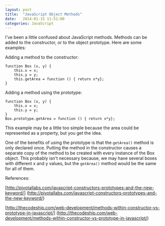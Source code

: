```yaml
---
layout: post
title:  "JavaScript Object Methods"
date:   2014-01-15 11:51:00
categories: JavaScript
---
```


I've been a little confused about JavaScript methods. Methods can be added to the constructor, or to the object prototype. Here are some examples:

Adding a method to the constructor:

	function Box (x, y) {
		this.x = x;
		this.y = y;
		this.getArea = function () { return x*y};
	}

Adding a method using the prototype:

	function Box (x, y) {
		this.x = x;
		this.y = y;		
	}
	Box.prototype.getArea = function () { return x*y};
	
This example may be a little too simple because the area could be represented as a property, but you get the idea.

One of the benefits of using the prototype is that the `getArea()` method is only declared once. Putting the method in the constructor causes a separate copy of the method to be created with every instance of the Box object. This probably isn't necessary because, we may have several boxes with different x and y values, but the `getArea()` method would be the same for all of them.

References:

[http://pivotallabs.com/javascript-constructors-prototypes-and-the-new-keyword/] (http://pivotallabs.com/javascript-constructors-prototypes-and-the-new-keyword/)

[http://thecodeship.com/web-development/methods-within-constructor-vs-prototype-in-javascript/] (http://thecodeship.com/web-development/methods-within-constructor-vs-prototype-in-javascript/)


